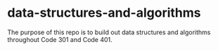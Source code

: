 # data-structures-and-algorithms

The purpose of this repo is to build out data structures and algorithms throughout Code 301 and Code 401.
